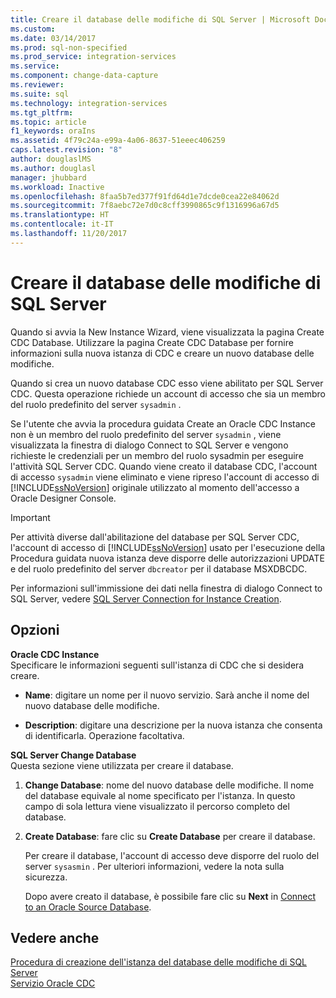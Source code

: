 ```yaml
---
title: Creare il database delle modifiche di SQL Server | Microsoft Docs
ms.custom: 
ms.date: 03/14/2017
ms.prod: sql-non-specified
ms.prod_service: integration-services
ms.service: 
ms.component: change-data-capture
ms.reviewer: 
ms.suite: sql
ms.technology: integration-services
ms.tgt_pltfrm: 
ms.topic: article
f1_keywords: oraIns
ms.assetid: 4f79c24a-e99a-4a06-8637-51eeec406259
caps.latest.revision: "8"
author: douglaslMS
ms.author: douglasl
manager: jhubbard
ms.workload: Inactive
ms.openlocfilehash: 8faa5b7ed377f91fd64d1e7dcde0cea22e84062d
ms.sourcegitcommit: 7f8aebc72e7d0c8cff3990865c9f1316996a67d5
ms.translationtype: HT
ms.contentlocale: it-IT
ms.lasthandoff: 11/20/2017
---
```

# <a name="create-the-sql-server-change-database"></a>Creare il database delle modifiche di SQL Server
  Quando si avvia la New Instance Wizard, viene visualizzata la pagina Create CDC Database. Utilizzare la pagina Create CDC Database per fornire informazioni sulla nuova istanza di CDC e creare un nuovo database delle modifiche.  
  
 Quando si crea un nuovo database CDC esso viene abilitato per SQL Server CDC. Questa operazione richiede un account di accesso che sia un membro del ruolo predefinito del server `sysadmin` .  
  
 Se l'utente che avvia la procedura guidata Create an Oracle CDC Instance non è un membro del ruolo predefinito del server `sysadmin` , viene visualizzata la finestra di dialogo Connect to SQL Server e vengono richieste le credenziali per un membro del ruolo sysadmin per eseguire l'attività SQL Server CDC. Quando viene creato il database CDC, l'account di accesso `sysadmin` viene eliminato e viene ripreso l'account di accesso di [!INCLUDE[ssNoVersion](../../includes/ssnoversion-md.md)] originale utilizzato al momento dell'accesso a Oracle Designer Console.  
  
> [!IMPORTANT]  
>  Per attività diverse dall'abilitazione del database per SQL Server CDC, l'account di accesso di [!INCLUDE[ssNoVersion](../../includes/ssnoversion-md.md)] usato per l'esecuzione della Procedura guidata nuova istanza deve disporre delle autorizzazioni UPDATE e del ruolo predefinito del server `dbcreator` per il database MSXDBCDC.  
  
 Per informazioni sull'immissione dei dati nella finestra di dialogo Connect to SQL Server, vedere [SQL Server Connection for Instance Creation](../../integration-services/change-data-capture/sql-server-connection-for-instance-creation.md).  
  
## <a name="options"></a>Opzioni  
 **Oracle CDC Instance**  
 Specificare le informazioni seguenti sull'istanza di CDC che si desidera creare.  
  
-   **Name**: digitare un nome per il nuovo servizio. Sarà anche il nome del nuovo database delle modifiche.  
  
-   **Description**: digitare una descrizione per la nuova istanza che consenta di identificarla. Operazione facoltativa.  
  
 **SQL Server Change Database**  
 Questa sezione viene utilizzata per creare il database.  
  
1.  **Change Database**: nome del nuovo database delle modifiche. Il nome del database equivale al nome specificato per l'istanza. In questo campo di sola lettura viene visualizzato il percorso completo del database.  
  
2.  **Create Database**: fare clic su **Create Database** per creare il database.  
  
     Per creare il database, l'account di accesso deve disporre del ruolo del server `sysasmin` . Per ulteriori informazioni, vedere la nota sulla sicurezza.  
  
     Dopo avere creato il database, è possibile fare clic su **Next** in [Connect to an Oracle Source Database](../../integration-services/change-data-capture/connect-to-an-oracle-source-database.md).  
  
## <a name="see-also"></a>Vedere anche  
 [Procedura di creazione dell'istanza del database delle modifiche di SQL Server](../../integration-services/change-data-capture/how-to-create-the-sql-server-change-database-instance.md)   
 [Servizio Oracle CDC](../../integration-services/change-data-capture/the-oracle-cdc-service.md)  
  
  
